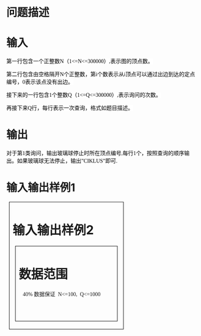 

# 问题描述



# 输入


<p style="text-align:left;">
<span style="color:#000000;font-size:10.5000pt;font-family:&#39;宋体&#39;;background:#FFFFFF;">第一行包含一个正整数</span><span style="color:#000000;font-size:10.5000pt;font-family:&#39;宋体&#39;;background:#FFFFFF;">N</span><span style="color:#000000;font-size:10.5000pt;font-family:&#39;宋体&#39;;background:#FFFFFF;">（</span><span style="color:#000000;font-size:10.5000pt;font-family:&#39;宋体&#39;;background:#FFFFFF;">1&lt;=N&lt;=300000</span><span style="color:#000000;font-size:10.5000pt;font-family:&#39;宋体&#39;;background:#FFFFFF;">）</span><span style="color:#000000;font-size:10.5000pt;font-family:&#39;宋体&#39;;background:#FFFFFF;">,</span><span style="color:#000000;font-size:10.5000pt;font-family:&#39;宋体&#39;;background:#FFFFFF;">表示图的顶点数。</span><span style="color:#000000;font-size:12.0000pt;font-family:&#39;Times New Roman&#39;;background:#FFFFFF;"></span> 
</p>
<p style="text-align:left;">
<span style="color:#000000;font-size:10.5000pt;font-family:&#39;宋体&#39;;background:#FFFFFF;">第二行包含由空格隔开</span><span style="color:#000000;font-size:10.5000pt;font-family:&#39;宋体&#39;;background:#FFFFFF;">N</span><span style="color:#000000;font-size:10.5000pt;font-family:&#39;宋体&#39;;background:#FFFFFF;">个正整数，第</span><span style="color:#000000;font-size:10.5000pt;font-family:&#39;宋体&#39;;background:#FFFFFF;">i</span><span style="color:#000000;font-size:10.5000pt;font-family:&#39;宋体&#39;;background:#FFFFFF;">个数表示从</span><span style="color:#000000;font-size:10.5000pt;font-family:&#39;宋体&#39;;background:#FFFFFF;">i</span><span style="color:#000000;font-size:10.5000pt;font-family:&#39;宋体&#39;;background:#FFFFFF;">顶点可以通过出边到达的定点编号，</span><span style="color:#000000;font-size:10.5000pt;font-family:&#39;宋体&#39;;background:#FFFFFF;">0</span><span style="color:#000000;font-size:10.5000pt;font-family:&#39;宋体&#39;;background:#FFFFFF;">表示该点没有出边。</span><span style="color:#000000;font-size:12.0000pt;font-family:&#39;Times New Roman&#39;;background:#FFFFFF;"></span> 
</p>
<p style="text-align:left;">
<span style="color:#000000;font-size:10.5000pt;font-family:&#39;宋体&#39;;background:#FFFFFF;">接下来的一行包含</span><span style="color:#000000;font-size:10.5000pt;font-family:&#39;宋体&#39;;background:#FFFFFF;">1</span><span style="color:#000000;font-size:10.5000pt;font-family:&#39;宋体&#39;;background:#FFFFFF;">个整数</span><span style="color:#000000;font-size:10.5000pt;font-family:&#39;宋体&#39;;background:#FFFFFF;">Q</span><span style="color:#000000;font-size:10.5000pt;font-family:&#39;宋体&#39;;background:#FFFFFF;">（</span><span style="color:#000000;font-size:10.5000pt;font-family:&#39;宋体&#39;;background:#FFFFFF;">1&lt;=Q&lt;=300000</span><span style="color:#000000;font-size:10.5000pt;font-family:&#39;宋体&#39;;background:#FFFFFF;">）</span><span style="color:#000000;font-size:10.5000pt;font-family:&#39;宋体&#39;;background:#FFFFFF;">,</span><span style="color:#000000;font-size:10.5000pt;font-family:&#39;宋体&#39;;background:#FFFFFF;">表示询问的次数。</span><span style="color:#000000;font-size:10.5000pt;font-family:&#39;宋体&#39;;background:#FFFFFF;"></span> 
</p>
<p style="text-align:left;">
<span style="color:#000000;font-size:10.5000pt;font-family:&#39;宋体&#39;;background:#FFFFFF;">再接下来Q行，每行表示一次查询，格式如题目描述。</span><span style="font-size:10.5000pt;font-family:&#39;宋体&#39;;"></span> 
</p>

# 输出


<p style="text-align:left;">
<span style="color:#000000;font-size:10.5000pt;font-family:&#39;宋体&#39;;background:#FFFFFF;">对于第</span><span style="color:#000000;font-size:10.5000pt;font-family:&#39;宋体&#39;;background:#FFFFFF;">1</span><span style="color:#000000;font-size:10.5000pt;font-family:&#39;宋体&#39;;background:#FFFFFF;">类询问，输出玻璃球停止时所在顶点编号</span><span style="color:#000000;font-size:10.5000pt;font-family:&#39;宋体&#39;;background:#FFFFFF;">,</span><span style="color:#000000;font-size:10.5000pt;font-family:&#39;宋体&#39;;background:#FFFFFF;">每行</span><span style="color:#000000;font-size:10.5000pt;font-family:&#39;宋体&#39;;background:#FFFFFF;">1</span><span style="color:#000000;font-size:10.5000pt;font-family:&#39;宋体&#39;;background:#FFFFFF;">个，按照查询的顺序输出。如果玻璃球无法停止，输出</span><span style="color:#000000;font-size:10.5000pt;font-family:&#39;宋体&#39;;background:#FFFFFF;">”</span><span style="color:#000000;font-size:10.5000pt;font-family:&#39;宋体&#39;;background:#FFFFFF;">CIKLUS</span><span style="color:#000000;font-size:10.5000pt;font-family:&#39;Times New Roman&#39;;background:#FFFFFF;">”</span><span style="color:#000000;font-size:10.5000pt;font-family:&#39;宋体&#39;;background:#FFFFFF;">即可<span>.</span></span><span style="color:#000000;font-size:12.0000pt;font-family:&#39;Times New Roman&#39;;background:#FFFFFF;"></span> 
</p>
<p style="text-indent:21.7500pt;">
<span style="font-size:10.5000pt;font-family:&#39;宋体&#39;;"></span> 
</p>

# 输入输出样例<span>1</span><span>


<table style="border-collapse:collapse;padding:0.0000pt 5.4000pt 0.0000pt 5.4000pt;">
<tbody>
<tr>
<td style="border:0.5000pt solid #000000;" valign="top" width="282">

# 输入输出样例<span>2</span><span>


<table style="border-collapse:collapse;padding:0.0000pt 5.4000pt 0.0000pt 5.4000pt;">
<tbody>
<tr>
<td style="border:0.5000pt solid #000000;" valign="top" width="282">

# 数据范围


<p>
<span style="font-size:10.5000pt;font-family:&#39;宋体&#39;;">   40% <span>数据保证  </span><span>N&lt;=100,  Q&lt;=1000</span></span><span style="font-size:10.5000pt;font-family:&#39;宋体&#39;;"></span> 
</p>
<p>
<span style="font-size:16.0000pt;font-family:&#39;宋体&#39;;"><br/>
</span> 
</p>
